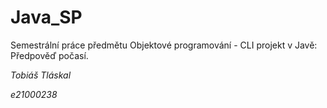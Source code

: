 # Java_SP
Semestrální práce předmětu Objektové programování - CLI projekt v Javě:
Předpověď počasí.

*Tobiáš Tláskal*

*e21000238*
